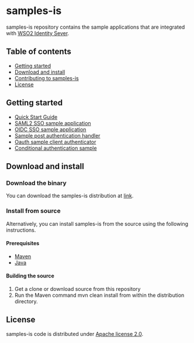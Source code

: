 # samples-is

samples-is repository contains the sample applications that are integrated with [WSO2 Identity Sever](https://wso2.com/library/articles/2017/08/what-is-wso2-identity-server/). 

## Table of contents

- [Getting started](#getting-started)
- [Download and install](#download-and-install)
- [Contributing to samples-is]()
- [License]()

## Getting started

* [Quick Start Guide](https://github.com/wso2/samples-is/tree/master/quick-start-guide)
* [SAML2 SSO sample application](https://github.com/wso2/samples-is/tree/master/saml2-sso-sample)
* [OIDC SSO sample application](https://github.com/wso2/samples-is/tree/master/oidc-sso-sample)
* [Sample post authentication handler](https://github.com/wso2/samples-is/tree/master/sample-post-authentication-handler)
* [Oauth sample client authenticator](https://github.com/wso2/samples-is/tree/master/oauth-sample-client-authenticator)
* [Conditional authentication sample](https://github.com/madawas/samples-is/tree/master/conditional-auth-sample)

## Download and install

### Download the binary

You can download the samples-is distribution at [link]().

### Install from source

Alternatively, you can install samples-is from the source using the following instructions.

#### Prerequisites

* [Maven](https://maven.apache.org/download.cgi)
* [Java](http://www.oracle.com/technetwork/java/javase/downloads)

#### Building the source

1. Get a clone or download source from this repository
2. Run the Maven command mvn clean install from within the distribution directory.

## License

samples-is code is distributed under [Apache license 2.0](https://github.com/wso2/samples-is/blob/master/LICENSE).
